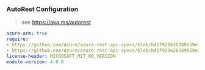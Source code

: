 ### AutoRest Configuration

> see https://aka.ms/autorest

``` yaml
azure-arm: true
require:
- https://github.com/Azure/azure-rest-api-specs/blob/b41f929626289b59e31be8a1091c99994864b096/specification/compute/resource-manager/readme.md
- https://github.com/Azure/azure-rest-api-specs/blob/b41f929626289b59e31be8a1091c99994864b096/specification/compute/resource-manager/readme.go.md
license-header: MICROSOFT_MIT_NO_VERSION
module-version: 4.0.0
```
